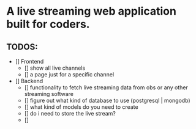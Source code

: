 # A live streaming web application built for coders.


## TODOS:

- [] Frontend
    - [] show all live channels
    - [] a page just for a specific channel
- [] Backend
    - [] functionality to fetch live streaming data from obs or any other streaming software
    - [] figure out what kind of database to use (postgresql | mongodb)
     - [] what kind of models do you need to create
     - [] do i need to store the live stream?
    - []